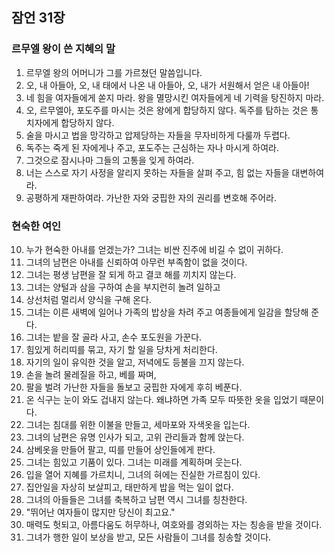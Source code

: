 ## 잠언 31장

### 르무엘 왕이 쓴 지혜의 말
1. 르무엘 왕의 어머니가 그를 가르쳤던 말씀입니다.
2. 오, 내 아들아, 오, 내 태에서 나온 내 아들아, 오, 내가 서원해서 얻은 내 아들아!
3. 네 힘을 여자들에게 쏟지 마라. 왕을 멸망시킨 여자들에게 네 기력을 탕진하지 마라.
4. 오, 르무엘아, 포도주를 마시는 것은 왕에게 합당하지 않다. 독주를 탐하는 것은 통치자에게 합당하지 않다.
5. 술을 마시고 법을 망각하고 압제당하는 자들을 무자비하게 다룰까 두렵다.
6. 독주는 죽게 된 자에게나 주고, 포도주는 근심하는 자나 마시게 하여라.
7. 그것으로 잠시나마 그들의 고통을 잊게 하여라.
8. 너는 스스로 자기 사정을 알리지 못하는 자들을 살펴 주고, 힘 없는 자들을 대변하여라.
9. 공평하게 재판하여라. 가난한 자와 궁핍한 자의 권리를 변호해 주어라.
### 현숙한 여인
10. 누가 현숙한 아내를 얻겠는가? 그녀는 비싼 진주에 비길 수 없이 귀하다.
11. 그녀의 남편은 아내를 신뢰하여 아무런 부족함이 없을 것이다.
12. 그녀는 평생 남편을 잘 되게 하고 결코 해를 끼치지 않는다.
13. 그녀는 양털과 삼을 구하여 손을 부지런히 놀려 일하고
14. 상선처럼 멀리서 양식을 구해 온다.
15. 그녀는 이른 새벽에 일어나 가족의 밥상을 차려 주고 여종들에게 일감을 할당해 준다.
16. 그녀는 밭을 잘 골라 사고, 손수 포도원을 가꾼다.
17. 힘있게 허리띠를 묶고, 자기 할 일을 당차게 처리한다.
18. 자기의 일이 유익한 것을 알고, 저녁에도 등불을 끄지 않는다.
19. 손을 놀려 물레질을 하고, 베를 짜며,
20. 팔을 벌려 가난한 자들을 돌보고 궁핍한 자에게 후히 베푼다.
21. 온 식구는 눈이 와도 겁내지 않는다. 왜냐하면 가족 모두 따뜻한 옷을 입었기 때문이다.
22. 그녀는 침대를 위한 이불을 만들고, 세마포와 자색옷을 입는다.
23. 그녀의 남편은 유명 인사가 되고, 고위 관리들과 함께 앉는다.
24. 삼베옷을 만들어 팔고, 띠를 만들어 상인들에게 판다.
25. 그녀는 힘있고 기품이 있다. 그녀는 미래를 계획하며 웃는다.
26. 입을 열어 지혜를 가르치니, 그녀의 혀에는 진실한 가르침이 있다.
27. 집안일을 자상히 보살피고, 태만하게 밥을 먹는 일이 없다.
28. 그녀의 아들들은 그녀를 축복하고 남편 역시 그녀를 칭찬한다.
29. "뛰어난 여자들이 많지만 당신이 최고요."
30. 매력도 헛되고, 아름다움도 허무하나, 여호와를 경외하는 자는 칭송을 받을 것이다.
31. 그녀가 행한 일이 보상을 받고, 모든 사람들이 그녀를 칭송할 것이다.